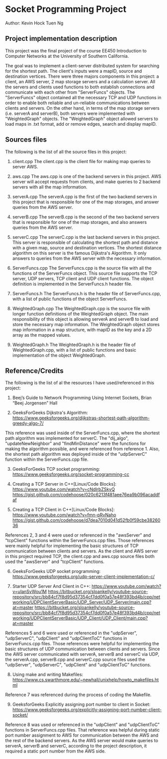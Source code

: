 # Socket Programming Project

Author: Kevin Hock Tuen Ng

## Project implementation description

This project was the final project of the course EE450 Introduction to Computer Networks at the University of Southern California. 

The goal was to implement a client-server distributed system for searching for the shortest path. The client's inputs were a mapID, source and destination vertices. There were three majors components in this project: a client, an AWS server, 2 map storage servers and a calculation server.
All the servers and clients used functions to both establish connections and communicate with each other from "ServerFuncs" objects.
The "ServerFuncs" object contained all the necessary TCP and UDP functions in order to enable both reliable and un-reliable communications between clients and servers.
On the other hand, in terms of the map storage servers (i.e. serverA and serverB), both servers were implemented with "WeightedGraph" objects.
The "WeightedGraph" object allowed servers to load maps in .txt format, add or remove edges, search and display mapID.

## Sources files

The following is the list of all the source files in this project:

1. client.cpp
  The client.cpp is the client file for making map queries to server AWS.

2. aws.cpp
  The aws.cpp is one of the backend servers in this project. AWS server will accept requests from clients, and make queries to 2 backend servers with all the map information.

3. serverA.cpp
  The serverA.cpp is the first of the two backend servers in this project that is responsible for one of the map storages, and answer queries from the AWS server.

4. serverB.cpp
  The serverB.cpp is the second of the two backend servers that is responsible for one of the map storages, and also answers queries from the AWS server.

5. serverC.cpp
  The serverC.cpp is the last backend servers in this project. This server is responsible of calculating the shortest path and distance with a given map, source and destination vertices.
  The shortest distance algorithm on this server is the famous Dijkstra's Algorithm. It only answers to queries from the AWS server with the necessary information.

6. ServerFuncs.cpp
  The ServerFuncs.cpp is the source file with all the functions of the ServerFuncs object.
  This source file supports the TCP server, UDP servers, TCP client and UDP client functions.
  The object definition is implemented in the ServerFuncs.h header file.

7. ServerFuncs.h
  The ServerFuncs.h is the header file of ServerFuncs.cpp, with a list of public functions of the object ServerFuncs.

8. WeightedGraph.cpp
  The WeightedGraph.cpp is the source file with longer function definitions of the WeightedGraph object.
  The main responsibility of this object is allowing serverA and serverB to load and store the necessary map information.
  The WeightedGraph object stores map information in a map structure, with mapID as the key and a 2D array as the mapped values.

9. WeightedGraph.h
  The WeightedGraph.h is the header file of WeightedGraph.cpp, with a list of public functions and basic implementation of the object WeightedGraph.

## Reference/Credits

The following is the list of al the resources I have used/referenced in this project:

1. Beej’s Guide to Network Programming Using Internet Sockets, Brian “Beej Jorgensen” Hall

2. GeeksForGeeks Dijkstra's Algorithm: https://www.geeksforgeeks.org/dijkstras-shortest-path-algorithm-greedy-algo-7/

  This reference was used inside of the ServerFuncs.cpp, where the shortest path algorithm was implemented for serverC.
  The "dij_algo", "updateNewNeighbor" and "findMinDistance" were the functions for making the algorithm possible, and were referenced from reference 1.
  Also, the shortest path algorithm was deployed inside of the "udpServerC" function within the ServerFuncs.cpp file.

3. GeeksForGeeks TCP socket programming: https://www.geeksforgeeks.org/socket-programming-cc

4. Creating a TCP Server in C++[Linux/Code Blocks]: https://www.youtube.com/watch?v=cNdlrbZSkyQ
    https://gist.github.com/codehoose/020c6213f481aee76ea9b096acaddfaf

5. Creating a TCP Client in C++[Linux/Code Blocks]: https://www.youtube.com/watch?v=fmn-pRvNaho
    https://gist.github.com/codehoose/d7dea7010d041d52fb0f59cbe3826036

  References 2, 3 and 4 were used or referenced in the "awsServer" and "tcpClient" functions within the ServerFuncs.cpp files.
  Those references were mainly helpful for implementing the basic structures of TCP communication between clients and servers.
  As the client and AWS server in this project required TCP, the client.cpp and aws.cpp source files both used the "awsServer" and "tcpClient" functions.

6. GeeksForGeeks UDP socket programming: https://www.geeksforgeeks.org/udp-server-client-implementation-c/

7. Starter UDP Server And Client in C++: https://www.youtube.com/watch?v=uIanSvWou1M
    https://bitbucket.org/sloankelly/youtube-source-repository/src/bb84cf7f8d95d37354cf7dd0f0a57e48f393bd4b/cpp/networking/UDPClientServerBasic/UDP_Server/UDP_Server/main.cpp?at=master
    https://bitbucket.org/sloankelly/youtube-source-repository/src/bb84cf7f8d95d37354cf7dd0f0a57e48f393bd4b/cpp/networking/UDPClientServerBasic/UDP_Client/UDP_Client/main.cpp?at=master

  References 5 and 6 were used or referenced in the "udpServer", "udpServerC", "udpClient" and "udpClientToC" functions in ServerFuncs.cpp files.
  Those references were helpful for implementing the basic structures of UDP communication between clients and servers.
  Since the AWS server communicated with serverA, serverB and serverC via UDP, the serverA.cpp, serverB.cpp and serverC.cpp source files used the "udpServer", "udpServerC", "udpClient" and "udpClientToC" functions.

8. Using make and writing Makefiles: https://www.cs.swarthmore.edu/~newhall/unixhelp/howto_makefiles.html

  Reference 7 was referenced during the process of coding the Makefile.

9. GeeksforGeeks Explicitly assigning port number to client in Socket: https://www.geeksforgeeks.org/explicitly-assigning-port-number-client-socket/

  Reference 8 was used or referenced in the "udpClient" and "udpClientToC" functions in ServerFuncs.cpp files.
  That reference was helpful during static port number assignment to AWS for communication between the AWS and the rest of the backend servers.
  As the AWS server would make queries to serverA, serverB and serverC, according to the project description, it required a static port number from the AWS side.
